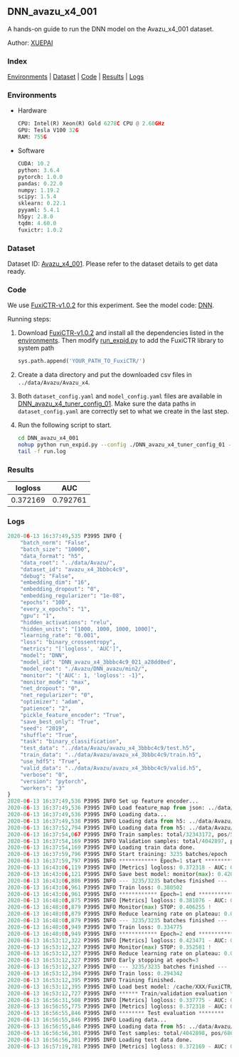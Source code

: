 ## DNN_avazu_x4_001

A hands-on guide to run the DNN model on the Avazu_x4_001 dataset.

Author: [XUEPAI](https://github.com/xue-pai)

### Index
[Environments](#Environments) | [Dataset](#Dataset) | [Code](#Code) | [Results](#Results) | [Logs](#Logs)

### Environments
+ Hardware

  ```python
  CPU: Intel(R) Xeon(R) Gold 6278C CPU @ 2.60GHz
  GPU: Tesla V100 32G
  RAM: 755G

  ```

+ Software

  ```python
  CUDA: 10.2
  python: 3.6.4
  pytorch: 1.0.0
  pandas: 0.22.0
  numpy: 1.19.2
  scipy: 1.5.4
  sklearn: 0.22.1
  pyyaml: 5.4.1
  h5py: 2.8.0
  tqdm: 4.60.0
  fuxictr: 1.0.2
  ```

### Dataset
Dataset ID: [Avazu_x4_001](https://github.com/openbenchmark/BARS/blob/master/ctr_prediction/datasets/Avazu/README.md#Avazu_x4_001). Please refer to the dataset details to get data ready.

### Code

We use [FuxiCTR-v1.0.2](https://github.com/xue-pai/FuxiCTR/tree/v1.0.2) for this experiment. See the model code: [DNN](https://github.com/xue-pai/FuxiCTR/blob/v1.0.2/fuxictr/pytorch/models/DNN.py).

Running steps:

1. Download [FuxiCTR-v1.0.2](https://github.com/xue-pai/FuxiCTR/archive/refs/tags/v1.0.2.zip) and install all the dependencies listed in the [environments](#environments). Then modify [run_expid.py](./run_expid.py#L5) to add the FuxiCTR library to system path
    
    ```python
    sys.path.append('YOUR_PATH_TO_FuxiCTR/')
    ```

2. Create a data directory and put the downloaded csv files in `../data/Avazu/Avazu_x4`.

3. Both `dataset_config.yaml` and `model_config.yaml` files are available in [DNN_avazu_x4_tuner_config_01](./DNN_avazu_x4_tuner_config_01). Make sure the data paths in `dataset_config.yaml` are correctly set to what we create in the last step.

4. Run the following script to start.

    ```bash
    cd DNN_avazu_x4_001
    nohup python run_expid.py --config ./DNN_avazu_x4_tuner_config_01 --expid DNN_avazu_x4_021_144a901f --gpu 0 > run.log &
    tail -f run.log
    ```

### Results

| logloss | AUC  |
|:--------------------:|:--------------------:|
| 0.372169 | 0.792761  |


### Logs
```python
2020-06-13 16:37:49,535 P3995 INFO {
    "batch_norm": "False",
    "batch_size": "10000",
    "data_format": "h5",
    "data_root": "../data/Avazu/",
    "dataset_id": "avazu_x4_3bbbc4c9",
    "debug": "False",
    "embedding_dim": "16",
    "embedding_dropout": "0",
    "embedding_regularizer": "1e-08",
    "epochs": "100",
    "every_x_epochs": "1",
    "gpu": "1",
    "hidden_activations": "relu",
    "hidden_units": "[1000, 1000, 1000, 1000]",
    "learning_rate": "0.001",
    "loss": "binary_crossentropy",
    "metrics": "['logloss', 'AUC']",
    "model": "DNN",
    "model_id": "DNN_avazu_x4_3bbbc4c9_021_a28dd0ed",
    "model_root": "./Avazu/DNN_avazu/min2/",
    "monitor": "{'AUC': 1, 'logloss': -1}",
    "monitor_mode": "max",
    "net_dropout": "0",
    "net_regularizer": "0",
    "optimizer": "adam",
    "patience": "2",
    "pickle_feature_encoder": "True",
    "save_best_only": "True",
    "seed": "2019",
    "shuffle": "True",
    "task": "binary_classification",
    "test_data": "../data/Avazu/avazu_x4_3bbbc4c9/test.h5",
    "train_data": "../data/Avazu/avazu_x4_3bbbc4c9/train.h5",
    "use_hdf5": "True",
    "valid_data": "../data/Avazu/avazu_x4_3bbbc4c9/valid.h5",
    "verbose": "0",
    "version": "pytorch",
    "workers": "3"
}
2020-06-13 16:37:49,536 P3995 INFO Set up feature encoder...
2020-06-13 16:37:49,536 P3995 INFO Load feature_map from json: ../data/Avazu/avazu_x4_3bbbc4c9/feature_map.json
2020-06-13 16:37:49,536 P3995 INFO Loading data...
2020-06-13 16:37:49,538 P3995 INFO Loading data from h5: ../data/Avazu/avazu_x4_3bbbc4c9/train.h5
2020-06-13 16:37:52,794 P3995 INFO Loading data from h5: ../data/Avazu/avazu_x4_3bbbc4c9/valid.h5
2020-06-13 16:37:54,067 P3995 INFO Train samples: total/32343172, pos/5492052, neg/26851120, ratio/16.98%
2020-06-13 16:37:54,169 P3995 INFO Validation samples: total/4042897, pos/686507, neg/3356390, ratio/16.98%
2020-06-13 16:37:54,169 P3995 INFO Loading train data done.
2020-06-13 16:37:59,796 P3995 INFO Start training: 3235 batches/epoch
2020-06-13 16:37:59,797 P3995 INFO ************ Epoch=1 start ************
2020-06-13 16:43:06,119 P3995 INFO [Metrics] logloss: 0.372318 - AUC: 0.792504
2020-06-13 16:43:06,121 P3995 INFO Save best model: monitor(max): 0.420187
2020-06-13 16:43:06,886 P3995 INFO --- 3235/3235 batches finished ---
2020-06-13 16:43:06,961 P3995 INFO Train loss: 0.380502
2020-06-13 16:43:06,961 P3995 INFO ************ Epoch=1 end ************
2020-06-13 16:48:08,875 P3995 INFO [Metrics] logloss: 0.381076 - AUC: 0.787331
2020-06-13 16:48:08,879 P3995 INFO Monitor(max) STOP: 0.406255 !
2020-06-13 16:48:08,879 P3995 INFO Reduce learning rate on plateau: 0.000100
2020-06-13 16:48:08,879 P3995 INFO --- 3235/3235 batches finished ---
2020-06-13 16:48:08,949 P3995 INFO Train loss: 0.334775
2020-06-13 16:48:08,949 P3995 INFO ************ Epoch=2 end ************
2020-06-13 16:53:12,322 P3995 INFO [Metrics] logloss: 0.423471 - AUC: 0.776052
2020-06-13 16:53:12,327 P3995 INFO Monitor(max) STOP: 0.352581 !
2020-06-13 16:53:12,327 P3995 INFO Reduce learning rate on plateau: 0.000010
2020-06-13 16:53:12,327 P3995 INFO Early stopping at epoch=3
2020-06-13 16:53:12,327 P3995 INFO --- 3235/3235 batches finished ---
2020-06-13 16:53:12,394 P3995 INFO Train loss: 0.294342
2020-06-13 16:53:12,395 P3995 INFO Training finished.
2020-06-13 16:53:12,395 P3995 INFO Load best model: /cache/XXX/FuxiCTR/benchmarks/Avazu/DNN_avazu/min2/avazu_x4_3bbbc4c9/DNN_avazu_x4_3bbbc4c9_021_a28dd0ed_model.ckpt
2020-06-13 16:53:12,727 P3995 INFO ****** Train/validation evaluation ******
2020-06-13 16:56:31,508 P3995 INFO [Metrics] logloss: 0.337775 - AUC: 0.844945
2020-06-13 16:56:55,775 P3995 INFO [Metrics] logloss: 0.372318 - AUC: 0.792504
2020-06-13 16:56:55,846 P3995 INFO ******** Test evaluation ********
2020-06-13 16:56:55,846 P3995 INFO Loading data...
2020-06-13 16:56:55,846 P3995 INFO Loading data from h5: ../data/Avazu/avazu_x4_3bbbc4c9/test.h5
2020-06-13 16:56:56,301 P3995 INFO Test samples: total/4042898, pos/686507, neg/3356391, ratio/16.98%
2020-06-13 16:56:56,301 P3995 INFO Loading test data done.
2020-06-13 16:57:19,781 P3995 INFO [Metrics] logloss: 0.372169 - AUC: 0.792761

```
